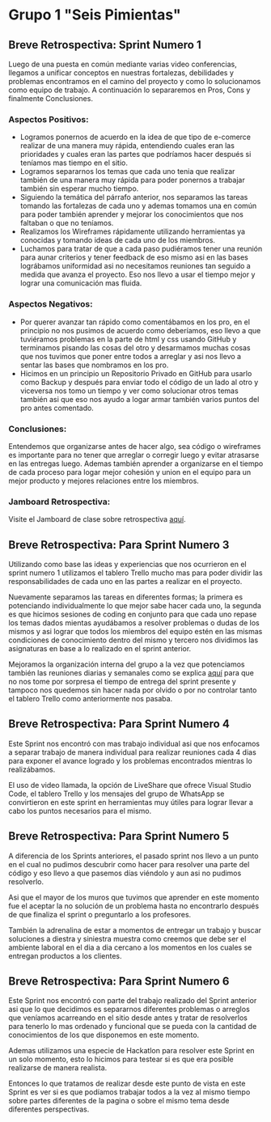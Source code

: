 # **Grupo 1 "Seis Pimientas"**

## **Breve Retrospectiva: Sprint Numero 1**


 Luego de una puesta en común mediante varias video conferencias, llegamos a unificar conceptos en nuestras fortalezas, debilidades y problemas encontramos en el camino del proyecto y como lo solucionamos como equipo de trabajo. A continuación lo separaremos en Pros, Cons y finalmente Conclusiones.


### Aspectos Positivos:

- Logramos ponernos de acuerdo en la idea de que tipo de e-comerce realizar de una manera muy rápida, entendiendo cuales eran las prioridades y cuales eran las partes que podríamos hacer después si teníamos mas tiempo en el sitio.
- Logramos separarnos los temas que cada uno tenia que realizar también de una manera muy rápida para poder ponernos a trabajar también sin esperar mucho tiempo.
- Siguiendo la temática del párrafo anterior, nos separamos las tareas tomando las fortalezas de cada uno y ademas tomamos una en común para poder también aprender y mejorar los conocimientos que nos faltaban o que no teníamos.
- Realizamos los Wireframes rápidamente  utilizando herramientas ya conocidas y tomando ideas de cada uno de los miembros.
- Luchamos para tratar de que a cada paso pudiéramos tener una reunión para aunar criterios y tener feedback de eso mismo asi en las bases lográbamos uniformidad asi no necesitamos reuniones tan seguido a medida que avanza el proyecto. Eso nos llevo a usar el tiempo mejor y lograr una comunicación mas fluida.


### Aspectos Negativos:

- Por querer avanzar tan rápido como comentábamos en los pro, en el principio no nos pusimos de acuerdo como deberíamos, eso llevo a que tuviéramos problemas en la parte de html y css usando GitHub y terminamos pisando las cosas del otro y desarmamos muchas cosas que nos tuvimos que poner entre todos a arreglar y asi nos llevo a sentar las bases que nombramos en los pro.
- Hicimos en un principio un Repositorio Privado en GitHub para usarlo como Backup y después para enviar todo el código de un lado al otro y viceversa nos tomo un tiempo y ver como solucionar otros temas también asi que eso nos ayudo a logar armar también varios puntos del pro antes comentado.


### Conclusiones:

Entendemos que organizarse antes de hacer algo, sea código o wireframes es importante para no tener que arreglar o corregir luego y evitar atrasarse en las entregas luego.
Ademas también aprender a organizarse en el tiempo de cada proceso para logar mejor cohesión y union en el equipo para un mejor producto y mejores relaciones entre los miembros.


### Jamboard Retrospectiva:

Visite el Jamboard de clase sobre retrospectiva <a href="https://jamboard.google.com/d/1gSiWsGhEW6OLD2pa5vIveuSdrlzMA62JwZjRDd6p6G4/viewer">aquí</a>.


## **Breve Retrospectiva: Para Sprint Numero 3**

Utilizando como base las ideas y experiencias que nos ocurrieron en el sprint numero 1 utilizamos el tablero Trello mucho mas para poder dividir las responsabilidades de cada uno en las partes a realizar en el proyecto. 

Nuevamente separamos las tareas en diferentes formas; la primera es potenciando individualmente lo que mejor sabe hacer cada uno, la segunda es que hicimos sesiones de coding en conjunto para que cada uno repase los temas dados mientas ayudábamos a resolver problemas o dudas de los mismos y asi lograr que todos los miembros del equipo estén en las mismas condiciones de conocimiento dentro del mismo y tercero nos dividimos las asignaturas en base a lo realizado en el sprint anterior.

Mejoramos la organización interna del grupo a la vez que potenciamos también las reuniones diarias y semanales como se explica <a href="https://github.com/Random003/grupo_1_6pimientas/blob/master/organization/weekly.md">aquí</a> para que no nos tome por sorpresa el tiempo de entrega del sprint presente y tampoco nos quedemos sin hacer nada por olvido o por no controlar tanto el tablero Trello como anteriormente nos pasaba.


## **Breve Retrospectiva: Para Sprint Numero 4**   

Este Sprint nos encontró con mas trabajo individual asi que nos enfocamos a separar trabajo de manera individual para realizar reuniones cada 4 dias para exponer el avance logrado y los problemas encontrados mientras lo realizábamos.

El uso de video llamada, la opción de LiveShare que ofrece Visual Studio Code, el tablero Trello y los mensajes del grupo de WhatsApp se convirtieron en este sprint en herramientas muy útiles para lograr llevar a cabo los puntos necesarios para el mismo.


## **Breve Retrospectiva: Para Sprint Numero 5** 

A diferencia de los Sprints anteriores, el pasado sprint nos llevo a un punto en el cual no pudimos descubrir como hacer para resolver una parte del código y eso llevo a que pasemos días viéndolo y aun asi no pudimos resolverlo.

Asi que el mayor de los muros que tuvimos que aprender en este momento fue el aceptar la no solución de un problema hasta no encontrarlo después de que finaliza el sprint o preguntarlo a los profesores.

También la adrenalina de estar a momentos de entregar un trabajo y buscar soluciones a diestra y siniestra muestra como creemos que debe ser el ambiente laboral en el dia a dia cercano a los momentos en los cuales se entregan productos a los clientes.


## **Breve Retrospectiva: Para Sprint Numero 6** 

Este Sprint nos encontró con parte del trabajo realizado del Sprint anterior asi que lo que decidimos es separarnos diferentes problemas o arreglos que veníamos acarreando en el sitio desde antes y tratar de resolverlos para tenerlo lo mas ordenado y funcional que se pueda con la cantidad de conocimientos de los que disponemos en este momento. 

Ademas utilizamos una especie de Hackatlon para resolver este Sprint en un solo momento, esto lo hicimos para testear si es que era posible realizarse de manera realista.

Entonces lo que tratamos de realizar desde este punto de vista en este Sprint es ver si es que podíamos trabajar todos a la vez al mismo tiempo sobre partes diferentes de la pagina o sobre el mismo tema desde diferentes perspectivas.